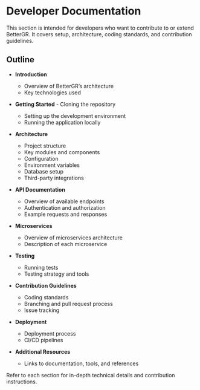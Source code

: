 # Developer Documentation

This section is intended for developers who want to contribute to or extend BetterGR. It covers setup, architecture, coding standards, and contribution guidelines.

## Outline

- **Introduction**
  - Overview of BetterGR’s architecture
  - Key technologies used


- **Getting Started**  - Cloning the repository
  - Setting up the development environment
  - Running the application locally


- **Architecture**
  - Project structure
  - Key modules and components
  - Configuration
  - Environment variables
  - Database setup
  - Third-party integrations


- **API Documentation**
  - Overview of available endpoints
  - Authentication and authorization
  - Example requests and responses


- **Microservices**
  - Overview of microservices architecture
  - Description of each microservice


- **Testing**
    - Running tests
    - Testing strategy and tools
  
- **Contribution Guidelines**
    - Coding standards
    - Branching and pull request process
    - Issue tracking

- **Deployment**
  - Deployment process
  - CI/CD pipelines


- **Additional Resources**
    - Links to documentation, tools, and references

Refer to each section for in-depth technical details and contribution instructions.
